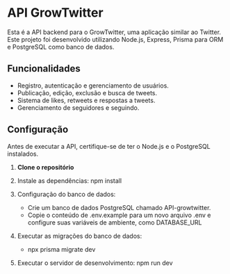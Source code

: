 # API GrowTwitter

Esta é a API backend para o GrowTwitter, uma aplicação similar ao Twitter. Este projeto foi desenvolvido utilizando Node.js, Express, Prisma para ORM e PostgreSQL como banco de dados.

## Funcionalidades

- Registro, autenticação e gerenciamento de usuários.
- Publicação, edição, exclusão e busca de tweets.
- Sistema de likes, retweets e respostas a tweets.
- Gerenciamento de seguidores e seguindo.

## Configuração

Antes de executar a API, certifique-se de ter o Node.js e o PostgreSQL instalados.

1. **Clone o repositório**

2. Instale as dependências: npm install

3. Configuração do banco de dados:
     * Crie um banco de dados PostgreSQL chamado API-growtwitter.
     * Copie o conteúdo de .env.example para um novo arquivo .env e configure suas variáveis de ambiente, como DATABASE_URL

4. Executar as migrações do banco de dados:
     * npx prisma migrate dev

5. Executar o servidor de desenvolvimento: npm run dev

  
